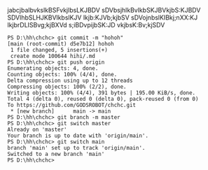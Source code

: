 jabcjbalbvkslkBSFvkjlbsLKJBDV
sDVbsjhlkBvlkbSKJBVkjbS:KJBDV
SDVlhbSLHJKBVlkbslKJV lkjb:KJVb;kjbSV
sDVojnbslKIBkj;nXX:KJ lkjbrDLISBvg;kjBXVd
s;iBDvpijbSK:JD vkjbsK:Bv;kjSDV
```
PS D:\hh\chchc> git commit -m "hohoh"
[main (root-commit) d5e7b12] hohoh
 1 file changed, 5 insertions(+)
 create mode 100644 hihi/.md
PS D:\hh\chchc> git push origin
Enumerating objects: 4, done.
Counting objects: 100% (4/4), done.
Delta compression using up to 12 threads
Compressing objects: 100% (2/2), done.
Writing objects: 100% (4/4), 391 bytes | 195.00 KiB/s, done.
Total 4 (delta 0), reused 0 (delta 0), pack-reused 0 (from 0)
To https://github.com/GODSROBOT/chchc.git
 * [new branch]      main -> main
PS D:\hh\chchc> git branch -m master
PS D:\hh\chchc> git switch master
Already on 'master'
Your branch is up to date with 'origin/main'.
PS D:\hh\chchc> git switch main
branch 'main' set up to track 'origin/main'.
Switched to a new branch 'main'
PS D:\hh\chchc>
```